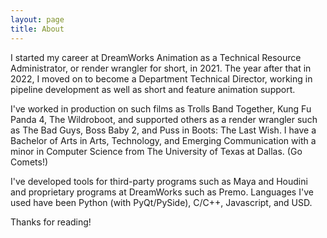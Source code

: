```yaml
---
layout: page
title: About
---
```


I started my career at DreamWorks Animation as a Technical Resource Administrator, or render wrangler for short, in 2021. The year after that in 2022, I moved on to become a Department Technical Director, working in pipeline development as well as short and feature animation support. 

I've worked in production on such films as Trolls Band Together, Kung Fu Panda 4, The Wildroboot, and supported others as a render wrangler such as The Bad Guys, Boss Baby 2, and Puss in Boots: The Last Wish. I have a Bachelor of Arts in Arts, Technology, and Emerging Communication with a minor in Computer Science from The University of Texas at Dallas. (Go Comets!)

I've developed tools for third-party programs such as Maya and Houdini and proprietary programs at DreamWorks such as Premo.  Languages I've used have been Python (with PyQt/PySide), C/C++, Javascript, and USD.

Thanks for reading!

